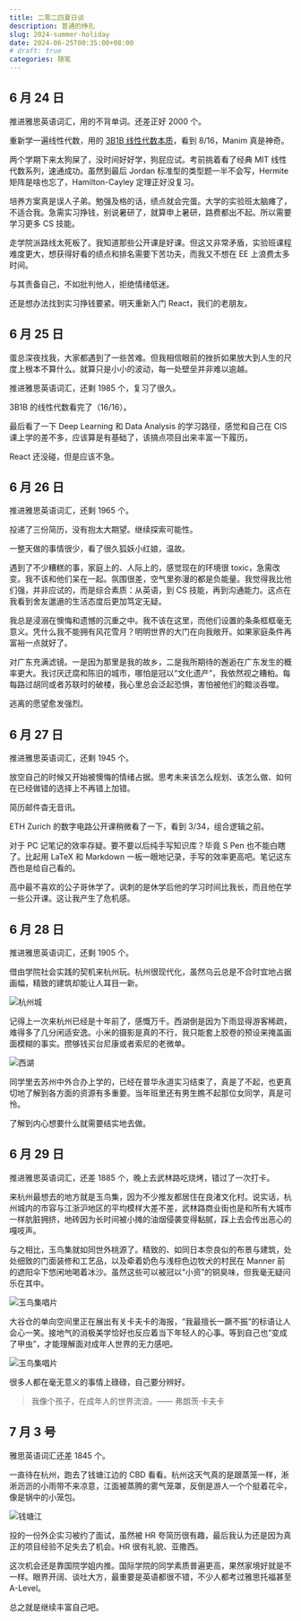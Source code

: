 ```yaml
---
title: 二零二四夏日谈
description: 普通的挣扎
slug: 2024-summer-holiday
date: 2024-06-25T00:35:00+08:00
# draft: true
categories: 随笔
---
```


## 6 月 24 日

推进雅思英语词汇，用的不背单词。还差正好 2000 个。

重新学一遍线性代数，用的 [3B1B 线性代数本质](https://www.bilibili.com/video/BV1ys411472E?p=8&vd_source=761f7d019a0848a165a93faf761026f3)，看到 8/16，Manim 真是神奇。

两个学期下来太狗屎了，没时间好好学，狗屁应试。考前挑着看了经典 MIT 线性代数系列，速通成功。虽然到最后 Jordan 标准型的类型题一半不会写，Hermite 矩阵是啥也忘了，Hamilton-Cayley 定理正好没复习。

培养方案真是误人子弟。勉强及格的话，绩点就会完蛋。大学的实验班太脑瘫了，不适合我。急需实习挣钱，别说暑研了，就算申上暑研，路费都出不起。所以需要学习更多 CS 技能。

走学院派路线太死板了。我知道那些公开课是好课。但这又非常矛盾，实验班课程难度更大，想获得好看的绩点和排名需要下苦功夫，而我又不想在 EE 上浪费太多时间。

与其责备自己，不如批判他人，拒绝情绪低迷。

还是想办法找到实习挣钱要紧。明天重新入门  React，我们的老朋友。

## 6 月 25 日

蛋总深夜找我，大家都遇到了一些苦难。但我相信眼前的挫折如果放大到人生的尺度上根本不算什么。就算只是小小的波动，每一处壁垒并非难以逾越。

推进雅思英语词汇，还剩 1985 个，复习了很久。

3B1B 的线性代数看完了（16/16）。

最后看了一下 Deep Learning 和 Data Analysis 的学习路径，感觉和自己在 CIS 课上学的差不多，应该算是有基础了，该搞点项目出来丰富一下履历。

React 还没碰，但是应该不急。

## 6 月 26 日

推进雅思英语词汇，还剩 1965 个。

投递了三份简历，没有抱太大期望。继续探索可能性。

一整天做的事情很少，看了很久狐妖小红娘，温故。

遇到了不少糟糕的事，家庭上的、人际上的，感觉现在的环境很 toxic，急需改变。我不该和他们呆在一起。氛围很差，空气里弥漫的都是负能量。我觉得我比他们强，并非应试的，而是综合素质：从英语，到 CS 技能，再到沟通能力。这点在我看到舍友邋遢的生活态度后更加笃定无疑。

我总是浸溺在懊悔和遗憾的沉重之中。我不该在这里，而他们设置的条条框框毫无意义。凭什么我不能拥有风花雪月？明明世界的大门在向我敞开。如果家庭条件再富裕一点就好了。

对广东充满滤镜。一是因为那里是我的故乡，二是我所期待的邂逅在广东发生的概率更大。我讨厌迂腐和陈旧的城市，哪怕是冠以“文化遗产”，我依然视之糟粕。每每路过胡同或者苏联时的破楼，我心里总会泛起恐惧，害怕被他们的黯淡吞噬。

逃离的愿望愈发强烈。

## 6 月 27 日

推进雅思英语词汇，还剩 1945 个。

放空自己的时候又开始被懊悔的情绪占据。思考未来该怎么规划、该怎么做、如何在已经做错的选择上不再错上加错。

简历邮件杳无音讯。

ETH Zurich 的数字电路公开课稍微看了一下，看到 3/34，组合逻辑之前。

对于 PC 记笔记的效率存疑。要不要以后纯手写知识库？毕竟 S Pen 也不能白瞎了。比起用 LaTeX 和 Markdown 一板一眼地记录，手写的效率更高吧。笔记这东西也是给自己看的。

高中最不喜欢的公子哥休学了。讽刺的是休学后他的学习时间比我长，而且他在学一些公开课。这让我产生了危机感。

## 6 月 28 日

推进雅思英语词汇，还剩 1905 个。

借由学院社会实践的契机来杭州玩。杭州很现代化，虽然乌云总是不合时宜地占据画幅，精致的建筑却能让人耳目一新。

![杭州城](./杭州城.jpeg)

记得上一次来杭州已经是十年前了，感慨万千。西湖倒是因为下雨显得游客稀疏，难得多了几分闲适安逸。小米的摄影是真的不行，我只能套上胶卷的预设来掩盖画面模糊的事实。攒够钱买台尼康或者索尼的老微单。

![西湖](./westlake.jpg)

同学里去苏州中外合办上学的，已经在普华永道实习结束了，真是了不起，也更真切地了解到各方面的资源有多重要。当年班里还有男生瞧不起那位女同学，真是可怜。

了解到内心想要什么就需要结实地去做。

## 6 月 29 日

推进雅思英语词汇，还差 1885 个，晚上去武林路吃烧烤，错过了一次打卡。

来杭州最想去的地方就是玉鸟集，因为不少推友都居住在良渚文化村。说实话，杭州城内的市容与江浙沪地区的平均模样大差不差，武林路商业街也是和所有大城市一样肮脏拥挤，地砖因为长时间被小摊的油烟侵袭变得黏腻，踩上去会传出恶心的嘎吱声。

与之相比，玉鸟集就如同世外桃源了。精致的、如同日本奈良似的布景与建筑，处处细致的门面装修和工艺品，以及牵着奶色与浅棕色边牧犬的村民在 Manner 前的遮阳伞下悠闲地喝着冰沙。虽然这些可以被冠以“小资”的铜臭味，但我毫无疑问乐在其中。

![玉鸟集唱片](./玉鸟集唱片.jpg)

大谷仓的单向空间里正在展出有关卡夫卡的海报，“我最擅长一蹶不振”的标语让人会心一笑。接地气的消极美学恰好也反应着当下年轻人的心事。等到自己也“变成了甲虫”，才能理解面对成年人世界的无力感吧。

![玉鸟集唱片](./卡夫卡.jpg)

很多人都在毫无意义的事情上碌碌，自己要分辨好。

> 我像个孩子，在成年人的世界流浪。—— 弗朗茨·卡夫卡

## 7 月 3 号

雅思英语词汇还差 1845 个。

一直待在杭州，跑去了钱塘江边的 CBD 看看。杭州这天气真的是跟蒸笼一样，淅淅沥沥的小雨带不来凉意，江面被蒸腾的雾气笼罩，反倒是游人一个个挺着花伞，像是锅中的小笼包。

![钱塘江](./钱塘江.jpeg)

投的一份外企实习被约了面试，虽然被 HR 夸简历很有趣，最后我认为还是因为真正的项目经验不足失去了机会。HR 很有礼貌、亚撒西。

这次机会还是靠国院学姐内推。国际学院的同学素质普遍更高，果然家境好就是不一样。眼界开阔、谈吐大方，最重要是英语都很不错，不少人都考过雅思托福甚至 A-Level。

总之就是继续丰富自己吧。